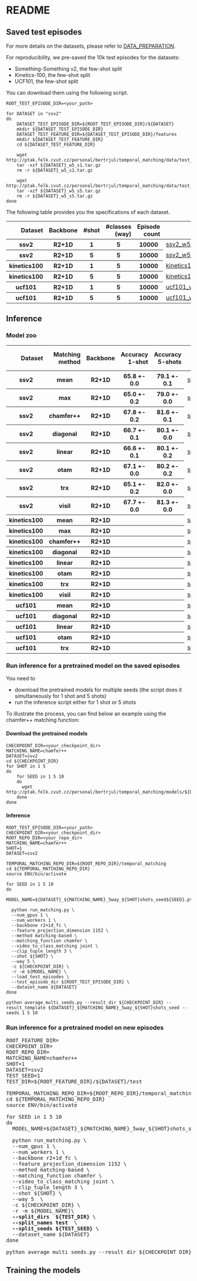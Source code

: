 # README

## Saved test episodes

For more details on the datasets, please refer to [DATA_PREPARATION](https://github.com/jbertrand89/temporal_matching/blob/main/DATA_PREPARATION.md).

For reproducibility, we pre-saved the 10k test episodes for the datasets:
* Something-Something v2, the few-shot split
* Kinetics-100, the few-shot split
* UCF101, the few-shot split




You can download them using the following script.

```
ROOT_TEST_EPISODE_DIR=<your_path>

for DATASET in "ssv2"
do
    DATASET_TEST_EPISODE_DIR=${ROOT_TEST_EPISODE_DIR}/${DATASET}
    mkdir ${DATASET_TEST_EPISODE_DIR}
    DATASET_TEST_FEATURE_DIR=${DATASET_TEST_EPISODE_DIR}/features
    mkdir ${DATASET_TEST_FEATURE_DIR}
    cd ${DATASET_TEST_FEATURE_DIR}
    
    wget http://ptak.felk.cvut.cz/personal/bertrjul/temporal_matching/data/test_examples/${DATASET}/features/${DATASET}_w5_s1.tar.gz
    tar -xzf ${DATASET}_w5_s1.tar.gz
    rm -r ${DATASET}_w5_s1.tar.gz
    
    wget http://ptak.felk.cvut.cz/personal/bertrjul/temporal_matching/data/test_examples/${DATASET}/features/${DATASET}_w5_s5.tar.gz
    tar -xzf ${DATASET}_w5_s5.tar.gz
    rm -r ${DATASET}_w5_s5.tar.gz
done
```


The following table provides you the specifications of each dataset.
<table>
  <thead>
    <tr style="text-align: right;">
      <th>Dataset</th>
      <th>Backbone</th>
      <th>#shot</th>
      <th>#classes (way) </th>
      <th>Episode count</th>
      <th>Episodes</th>
    </tr>
  </thead>
  <tbody>
    <tr>
      <th>ssv2</th>
      <th>R2+1D</th>
      <th>1</th>
      <th>5</th>
      <th>10000</th>
      <td><a href="http://ptak.felk.cvut.cz/personal/bertrjul/temporal_matching/data/test_examples/ssv2/features/ssv2_w5_s1.tar.gz">ssv2_w5_s1</a></td>
    </tr>
    <tr>
      <th>ssv2</th>
      <th>R2+1D</th>
      <th>5</th>
      <th>5</th>
      <th>10000</th>
      <td><a href="http://ptak.felk.cvut.cz/personal/bertrjul/temporal_matching/data/test_examples/ssv2/features/ssv2_w5_s5.tar.gz">ssv2_w5_s5</a></td>
    </tr>
    <tr>
      <th>kinetics100</th>
      <th>R2+1D</th>
      <th>1</th>
      <th>5</th>
      <th>10000</th>
      <td><a href="http://ptak.felk.cvut.cz/personal/bertrjul/temporal_matching/data/test_examples/kinetics100/features/kinetics100_w5_s1.tar.gz">kinetics100_w5_s1</a></td>
    </tr>
    <tr>
      <th>kinetics100</th>
      <th>R2+1D</th>
      <th>5</th>
      <th>5</th>
      <th>10000</th>
      <td><a href="http://ptak.felk.cvut.cz/personal/bertrjul/temporal_matching/data/test_examples/kinetics100/features/kinetics100_w5_s5.tar.gz">kinetics100_w5_s5</a></td>
    </tr>
    <tr>
      <th>ucf101</th>
      <th>R2+1D</th>
      <th>1</th>
      <th>5</th>
      <th>10000</th>
      <td><a href="http://ptak.felk.cvut.cz/personal/bertrjul/temporal_matching/data/test_examples/ucf101/features/ucf101_w5_s1.tar.gz">ucf101_w5_s1</a></td>
    </tr>
    <tr>
      <th>ucf101</th>
      <th>R2+1D</th>
      <th>5</th>
      <th>5</th>
      <th>10000</th>
      <td><a href="http://ptak.felk.cvut.cz/personal/bertrjul/temporal_matching/data/test_examples/ucf101/features/ucf101_w5_s5.tar.gz">ucf101_w5_s5</a></td>
    </tr>

  </tbody>
</table>


## Inference


### Model zoo


<table>
  <thead>
    <tr style="text-align: right;">
      <th>Dataset</th>
      <th>Matching method</th>
      <th>Backbone</th>
      <th>Accuracy 1-shot</th>
      <th>Accuracy 5-shots</th>
      <th>Download models</th>
      <th>Inference from saved episodes</th>
      <th>Inference from dataloader</th>
    </tr>
  </thead>
  <tbody>
    <tr>
      <th>ssv2</th>
      <th>mean</th>
      <th>R2+1D</th>
      <th>65.8 +- 0.0</th>
      <th>79.1 +- 0.1</th>
      <td><a href="http://ptak.felk.cvut.cz/personal/bertrjul/temporal_matching/models/ssv2/mean/download_ssv2_mean_5way_all_shots_all_seeds.txt">script_download</a></td>
      <td><a href="http://ptak.felk.cvut.cz/personal/bertrjul/temporal_matching/models/ssv2/mean/inference_ssv2_mean_5way_1shots_all_seeds.txt">script_inference</a></td>
      <td><a href="http://ptak.felk.cvut.cz/personal/bertrjul/temporal_matching/models/ssv2/mean/inference_loader_ssv2_mean_5way_1shots_all_seeds.txt">script_from_loader</a></td>
    </tr>
    <tr>
      <th>ssv2</th>
      <th>max</th>
      <th>R2+1D</th>
      <th>65.0 +- 0.2</th>
      <th>79.0 +- 0.0</th>
      <td><a href="http://ptak.felk.cvut.cz/personal/bertrjul/temporal_matching/models/ssv2/max/download_ssv2_max_5way_all_shots_all_seeds.txt">script_download</a></td>
      <td><a href="http://ptak.felk.cvut.cz/personal/bertrjul/temporal_matching/models/ssv2/max/inference_ssv2_max_5way_1shots_all_seeds.txt">script_inference</a></td>
      <td><a href="http://ptak.felk.cvut.cz/personal/bertrjul/temporal_matching/models/ssv2/max/inference_loader_ssv2_max_5way_1shots_all_seeds.txt">script_from_loader</a></td>
    </tr>
    <tr>
      <th>ssv2</th>
      <th>chamfer++</th>
      <th>R2+1D</th>
      <th>67.8 +- 0.2</th>
      <th>81.6 +- 0.1</th>
      <td><a href="http://ptak.felk.cvut.cz/personal/bertrjul/temporal_matching/models/ssv2/chamfer++/download_ssv2_chamfer++_5way_all_shots_all_seeds.txt">script_download</a></td>
      <td><a href="http://ptak.felk.cvut.cz/personal/bertrjul/temporal_matching/models/ssv2/chamfer++/inference_ssv2_chamfer++_5way_1shots_all_seeds.txt">script_inference</a></td>
      <td><a href="http://ptak.felk.cvut.cz/personal/bertrjul/temporal_matching/models/ssv2/chamfer++/inference_loader_ssv2_chamfer++_5way_1shots_all_seeds.txt">script_from_loader</a></td>
    </tr>
    <tr>
      <th>ssv2</th>
      <th>diagonal</th>
      <th>R2+1D</th>
      <th>66.7 +- 0.1</th>
      <th>80.1 +- 0.0</th>
      <td><a href="http://ptak.felk.cvut.cz/personal/bertrjul/temporal_matching/models/ssv2/diag/download_ssv2_diag_5way_all_shots_all_seeds.txt">script_download</a></td>
      <td><a href="http://ptak.felk.cvut.cz/personal/bertrjul/temporal_matching/models/ssv2/diag/inference_ssv2_diag_5way_1shots_all_seeds.txt">script_inference</a></td>
      <td><a href="http://ptak.felk.cvut.cz/personal/bertrjul/temporal_matching/models/ssv2/diag/inference_loader_ssv2_diag_5way_1shots_all_seeds.txt">script_from_loader</a></td>
    </tr>
    <tr>
      <th>ssv2</th>
      <th>linear</th>
      <th>R2+1D</th>
      <th>66.6 +- 0.1</th>
      <th>80.1 +- 0.2</th>
      <td><a href="http://ptak.felk.cvut.cz/personal/bertrjul/temporal_matching/models/ssv2/linear/download_ssv2_linear_5way_all_shots_all_seeds.txt">script_download</a></td>
      <td><a href="http://ptak.felk.cvut.cz/personal/bertrjul/temporal_matching/models/ssv2/linear/inference_ssv2_linear_5way_1shots_all_seeds.txt">script_inference</a></td>
      <td><a href="http://ptak.felk.cvut.cz/personal/bertrjul/temporal_matching/models/ssv2/linear/inference_loader_ssv2_linear_5way_1shots_all_seeds.txt">script_from_loader</a></td>
    </tr>
    <tr>
      <th>ssv2</th>
      <th>otam</th>
      <th>R2+1D</th>
      <th>67.1 +- 0.0</th>
      <th>80.2 +- 0.2</th>
      <td><a href="http://ptak.felk.cvut.cz/personal/bertrjul/temporal_matching/models/ssv2/otam/download_ssv2_otam_5way_all_shots_all_seeds.txt">script_download</a></td>
      <td><a href="http://ptak.felk.cvut.cz/personal/bertrjul/temporal_matching/models/ssv2/otam/inference_ssv2_otam_5way_1shots_all_seeds.txt">script_inference</a></td>
      <td><a href="http://ptak.felk.cvut.cz/personal/bertrjul/temporal_matching/models/ssv2/otam/inference_loader_ssv2_otam_5way_1shots_all_seeds.txt">script_from_loader</a></td>
    </tr>
    <tr>
      <th>ssv2</th>
      <th>trx</th>
      <th>R2+1D</th>
      <th>65.1 +- 0.2</th>
      <th>82.0 +- 0.0</th>
      <td><a href="http://ptak.felk.cvut.cz/personal/bertrjul/temporal_matching/models/ssv2/trx/download_ssv2_trx_5way_all_shots_all_seeds.txt">script_download</a></td>
      <td><a href="http://ptak.felk.cvut.cz/personal/bertrjul/temporal_matching/models/ssv2/trx/inference_ssv2_trx_5way_1shots_all_seeds.txt">script_inference</a></td>
      <td><a href="http://ptak.felk.cvut.cz/personal/bertrjul/temporal_matching/models/ssv2/trx/inference_loader_ssv2_trx_5way_1shots_all_seeds.txt">script_from_loader</a></td>
    </tr>
    <tr>
      <th>ssv2</th>
      <th>visil</th>
      <th>R2+1D</th>
      <th>67.7 +- 0.0</th>
      <th>81.3 +- 0.0</th>
      <td><a href="http://ptak.felk.cvut.cz/personal/bertrjul/temporal_matching/models/ssv2/visil/download_ssv2_visil_5way_all_shots_all_seeds.txt">script_download</a></td>
      <td><a href="http://ptak.felk.cvut.cz/personal/bertrjul/temporal_matching/models/ssv2/visil/inference_ssv2_visil_5way_1shots_all_seeds.txt">script_inference</a></td>
      <td><a href="http://ptak.felk.cvut.cz/personal/bertrjul/temporal_matching/models/ssv2/visil/inference_loader_ssv2_visil_5way_1shots_all_seeds.txt">script_from_loader</a></td>
    </tr>
    <tr>
      <th>kinetics100</th>
      <th>mean</th>
      <th>R2+1D</th>
      <th></th>
      <th></th>
      <td><a href="http://ptak.felk.cvut.cz/personal/bertrjul/temporal_matching/models/kinetics100/mean/download_kinetics100_mean_5way_all_shots_all_seeds.txt">script_download</a></td>
      <td><a href="http://ptak.felk.cvut.cz/personal/bertrjul/temporal_matching/models/kinetics100/mean/inference_kinetics100_mean_5way_1shots_all_seeds.txt">script_inference</a></td>
      <td><a href="http://ptak.felk.cvut.cz/personal/bertrjul/temporal_matching/models/kinetics100/mean/inference_loader_kinetics100_mean_5way_1shots_all_seeds.txt">script_from_loader</a></td>
    </tr>
    <tr>
      <th>kinetics100</th>
      <th>max</th>
      <th>R2+1D</th>
      <th></th>
      <th></th>
      <td><a href="http://ptak.felk.cvut.cz/personal/bertrjul/temporal_matching/models/kinetics100/max/download_kinetics100_max_5way_all_shots_all_seeds.txt">script_download</a></td>
      <td><a href="http://ptak.felk.cvut.cz/personal/bertrjul/temporal_matching/models/kinetics100/max/inference_kinetics100_max_5way_1shots_all_seeds.txt">script_inference</a></td>
      <td><a href="http://ptak.felk.cvut.cz/personal/bertrjul/temporal_matching/models/kinetics100/max/inference_loader_kinetics100_max_5way_1shots_all_seeds.txt">script_from_loader</a></td>
    </tr>
    <tr>
      <th>kinetics100</th>
      <th>chamfer++</th>
      <th>R2+1D</th>
      <th></th>
      <th></th>
      <td><a href="http://ptak.felk.cvut.cz/personal/bertrjul/temporal_matching/models/kinetics100/chamfer++/download_kinetics100_chamfer++_5way_all_shots_all_seeds.txt">script_download</a></td>
      <td><a href="http://ptak.felk.cvut.cz/personal/bertrjul/temporal_matching/models/kinetics100/chamfer++/inference_kinetics100_chamfer++_5way_1shots_all_seeds.txt">script_inference</a></td>
      <td><a href="http://ptak.felk.cvut.cz/personal/bertrjul/temporal_matching/models/kinetics100/chamfer++/inference_loader_kinetics100_chamfer++_5way_1shots_all_seeds.txt">script_from_loader</a></td>
    </tr>
    <tr>
      <th>kinetics100</th>
      <th>diagonal</th>
      <th>R2+1D</th>
      <th></th>
      <th></th>
      <td><a href="http://ptak.felk.cvut.cz/personal/bertrjul/temporal_matching/models/kinetics100/diag/download_kinetics100_diag_5way_all_shots_all_seeds.txt">script_download</a></td>
      <td><a href="http://ptak.felk.cvut.cz/personal/bertrjul/temporal_matching/models/kinetics100/diag/inference_kinetics100_diag_5way_1shots_all_seeds.txt">script_inference</a></td>
      <td><a href="http://ptak.felk.cvut.cz/personal/bertrjul/temporal_matching/models/kinetics100/diag/inference_loader_kinetics100_diag_5way_1shots_all_seeds.txt">script_from_loader</a></td>
    </tr>
    <tr>
      <th>kinetics100</th>
      <th>linear</th>
      <th>R2+1D</th>
      <th></th>
      <th></th>
      <td><a href="http://ptak.felk.cvut.cz/personal/bertrjul/temporal_matching/models/kinetics100/linear/download_kinetics100_linear_5way_all_shots_all_seeds.txt">script_download</a></td>
      <td><a href="http://ptak.felk.cvut.cz/personal/bertrjul/temporal_matching/models/kinetics100/linear/inference_kinetics100_linear_5way_1shots_all_seeds.txt">script_inference</a></td>
      <td><a href="http://ptak.felk.cvut.cz/personal/bertrjul/temporal_matching/models/kinetics100/linear/inference_loader_kinetics100_linear_5way_1shots_all_seeds.txt">script_from_loader</a></td>
    </tr>
    <tr>
      <th>kinetics100</th>
      <th>otam</th>
      <th>R2+1D</th>
      <th></th>
      <th></th>
      <td><a href="http://ptak.felk.cvut.cz/personal/bertrjul/temporal_matching/models/kinetics100/otam/download_kinetics100_otam_5way_all_shots_all_seeds.txt">script_download</a></td>
      <td><a href="http://ptak.felk.cvut.cz/personal/bertrjul/temporal_matching/models/kinetics100/otam/inference_kinetics100_otam_5way_1shots_all_seeds.txt">script_inference</a></td>
      <td><a href="http://ptak.felk.cvut.cz/personal/bertrjul/temporal_matching/models/kinetics100/otam/inference_loader_kinetics100_otam_5way_1shots_all_seeds.txt">script_from_loader</a></td>
    </tr>
    <tr>
      <th>kinetics100</th>
      <th>trx</th>
      <th>R2+1D</th>
      <th></th>
      <th></th>
      <td><a href="http://ptak.felk.cvut.cz/personal/bertrjul/temporal_matching/models/kinetics100/trx/download_kinetics100_trx_5way_all_shots_all_seeds.txt">script_download</a></td>
      <td><a href="http://ptak.felk.cvut.cz/personal/bertrjul/temporal_matching/models/kinetics100/trx/inference_kinetics100_trx_5way_1shots_all_seeds.txt">script_inference</a></td>
      <td><a href="http://ptak.felk.cvut.cz/personal/bertrjul/temporal_matching/models/kinetics100/trx/inference_loader_kinetics100_trx_5way_1shots_all_seeds.txt">script_from_loader</a></td>
    </tr>
    <tr>
      <th>kinetics100</th>
      <th>visil</th>
      <th>R2+1D</th>
      <th></th>
      <th></th>
      <td><a href="http://ptak.felk.cvut.cz/personal/bertrjul/temporal_matching/models/kinetics100/visil/download_kinetics100_visil_5way_all_shots_all_seeds.txt">script_download</a></td>
      <td><a href="http://ptak.felk.cvut.cz/personal/bertrjul/temporal_matching/models/kinetics100/visil/inference_kinetics100_visil_5way_1shots_all_seeds.txt">script_inference</a></td>
      <td><a href="http://ptak.felk.cvut.cz/personal/bertrjul/temporal_matching/models/kinetics100/visil/inference_loader_kinetics100_visil_5way_1shots_all_seeds.txt">script_from_loader</a></td>
    </tr>
    <tr>
      <th>ucf101</th>
      <th>mean</th>
      <th>R2+1D</th>
      <th></th>
      <th></th>
      <td><a href="http://ptak.felk.cvut.cz/personal/bertrjul/temporal_matching/models/ucf101/mean/download_ucf101_mean_5way_all_shots_all_seeds.txt">script_download</a></td>
      <td><a href="http://ptak.felk.cvut.cz/personal/bertrjul/temporal_matching/models/ucf101/mean/inference_ucf101_mean_5way_1shots_all_seeds.txt">script_inference</a></td>
      <td><a href="http://ptak.felk.cvut.cz/personal/bertrjul/temporal_matching/models/ucf101/mean/inference_loader_ucf101_mean_5way_1shots_all_seeds.txt">script_from_loader</a></td>
    </tr>
    <tr>
      <th>ucf101</th>
      <th>diagonal</th>
      <th>R2+1D</th>
      <th></th>
      <th></th>
      <td><a href="http://ptak.felk.cvut.cz/personal/bertrjul/temporal_matching/models/ucf101/diag/download_ucf101_diag_5way_all_shots_all_seeds.txt">script_download</a></td>
      <td><a href="http://ptak.felk.cvut.cz/personal/bertrjul/temporal_matching/models/ucf101/diag/inference_ucf101_diag_5way_1shots_all_seeds.txt">script_inference</a></td>
      <td><a href="http://ptak.felk.cvut.cz/personal/bertrjul/temporal_matching/models/ucf101/diag/inference_loader_ucf101_diag_5way_1shots_all_seeds.txt">script_from_loader</a></td>
    </tr>
    <tr>
      <th>ucf101</th>
      <th>linear</th>
      <th>R2+1D</th>
      <th></th>
      <th></th>
      <td><a href="http://ptak.felk.cvut.cz/personal/bertrjul/temporal_matching/models/ucf101/linear/download_ucf101_linear_5way_all_shots_all_seeds.txt">script_download</a></td>
      <td><a href="http://ptak.felk.cvut.cz/personal/bertrjul/temporal_matching/models/ucf101/linear/inference_ucf101_linear_5way_1shots_all_seeds.txt">script_inference</a></td>
      <td><a href="http://ptak.felk.cvut.cz/personal/bertrjul/temporal_matching/models/ucf101/linear/inference_loader_ucf101_linear_5way_1shots_all_seeds.txt">script_from_loader</a></td>
    </tr>
    <tr>
      <th>ucf101</th>
      <th>otam</th>
      <th>R2+1D</th>
      <th></th>
      <th></th>
      <td><a href="http://ptak.felk.cvut.cz/personal/bertrjul/temporal_matching/models/ucf101/otam/download_ucf101_otam_5way_all_shots_all_seeds.txt">script_download</a></td>
      <td><a href="http://ptak.felk.cvut.cz/personal/bertrjul/temporal_matching/models/ucf101/otam/inference_ucf101_otam_5way_1shots_all_seeds.txt">script_inference</a></td>
      <td><a href="http://ptak.felk.cvut.cz/personal/bertrjul/temporal_matching/models/ucf101/otam/inference_loader_ucf101_otam_5way_1shots_all_seeds.txt">script_from_loader</a></td>
    </tr>
    <tr>
      <th>ucf101</th>
      <th>trx</th>
      <th>R2+1D</th>
      <th></th>
      <th></th>
      <td><a href="http://ptak.felk.cvut.cz/personal/bertrjul/temporal_matching/models/ucf101/trx/download_ucf101_trx_5way_all_shots_all_seeds.txt">script_download</a></td>
      <td><a href="http://ptak.felk.cvut.cz/personal/bertrjul/temporal_matching/models/ucf101/trx/inference_ucf101_trx_5way_1shots_all_seeds.txt">script_inference</a></td>
      <td><a href="http://ptak.felk.cvut.cz/personal/bertrjul/temporal_matching/models/ucf101/trx/inference_loader_ucf101_trx_5way_1shots_all_seeds.txt">script_from_loader</a></td>
    </tr>
  </tbody>
</table>

### Run inference for a pretrained model on the saved episodes

You need to
* download the pretrained models for multiple seeds (the script does it simultaneously for 1 shot and 5 shots)
* run the inference script either for 1 shot or 5 shots

To illustrate the process, you can find below an example using the chamfer++ matching function:

#### Download the pretrained models
```
CHECKPOINT_DIR=<your_checkpoint_dir>
MATCHING_NAME=chamfer++
DATASET=ssv2
cd ${CHECKPOINT_DIR}
for SHOT in 1 5
do
    for SEED in 1 5 10
    do
      wget http://ptak.felk.cvut.cz/personal/bertrjul/temporal_matching/models/${DATASET}/${MATCHING_NAME}/${DATASET}_${MATCHING_NAME}_5way_${SHOT}shots_seed${SEED}.pt
    done
done
```

#### Inference

```
ROOT_TEST_EPISODE_DIR=<your_path>
CHECKPOINT_DIR=<your_checkpoint_dir>
ROOT_REPO_DIR=<your_repo_dir>
MATCHING_NAME=chamfer++
SHOT=1
DATASET=ssv2

TEMPORAL_MATCHING_REPO_DIR=${ROOT_REPO_DIR}/temporal_matching
cd ${TEMPORAL_MATCHING_REPO_DIR}
source ENV/bin/activate

for SEED in 1 5 10
do
  MODEL_NAME=${DATASET}_${MATCHING_NAME}_5way_${SHOT}shots_seed${SEED}.pt
  
  python run_matching.py \
  --num_gpus 1 \
  --num_workers 1 \
  --backbone r2+1d_fc \
  --feature_projection_dimension 1152 \
  --method matching-based \
  --matching_function chamfer \
  --video_to_class_matching joint \
  --clip_tuple_length 3 \
  --shot ${SHOT} \
  --way 5 \
  -c ${CHECKPOINT_DIR} \
  -r -m ${MODEL_NAME} \
  --load_test_episodes \
  --test_episode_dir ${ROOT_TEST_EPISODE_DIR} \
  --dataset_name ${DATASET}
done

python average_multi_seeds.py --result_dir ${CHECKPOINT_DIR} --result_template ${DATASET}_${MATCHING_NAME}_5way_${SHOT}shots_seed --seeds 1 5 10
```

### Run inference for a pretrained model on new episodes 



<pre>
ROOT_FEATURE_DIR=<your_path>
CHECKPOINT_DIR=<your_checkpoint_dir>
ROOT_REPO_DIR=<your_repo_dir>
MATCHING_NAME=chamfer++
SHOT=1
DATASET=ssv2
TEST_SEED=1
TEST_DIR=${ROOT_FEATURE_DIR}/${DATASET}/test

TEMPORAL_MATCHING_REPO_DIR=${ROOT_REPO_DIR}/temporal_matching
cd ${TEMPORAL_MATCHING_REPO_DIR}
source ENV/bin/activate

for SEED in 1 5 10
do
  MODEL_NAME=${DATASET}_${MATCHING_NAME}_5way_${SHOT}shots_seed${SEED}.pt
  
  python run_matching.py \
  --num_gpus 1 \ 
  --num_workers 1 \
  --backbone r2+1d_fc \
  --feature_projection_dimension 1152 \
  --method matching-based \
  --matching_function chamfer \
  --video_to_class_matching joint \
  --clip_tuple_length 3 \
  --shot ${SHOT} \
  --way 5  \
  -c ${CHECKPOINT_DIR} \
  -r -m ${MODEL_NAME}\
  <b>--split_dirs  ${TEST_DIR}</b> \
  <b>--split_names test </b> \
  <b>--split_seeds ${TEST_SEED}</b> \
  --dataset_name ${DATASET}
done

python average_multi_seeds.py --result_dir ${CHECKPOINT_DIR} --result_template ${DATASET}_${MATCHING_NAME}_5way_${SHOT}shots_seed --seeds 1 5 10
</pre>

## Training the models





